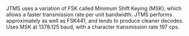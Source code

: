 JTMS uses a variation of FSK called Minimum Shift Keying (MSK), which allows a faster transmission rate per unit bandwidth. JTMS performs approximately as well as FSK441, and tends to produce cleaner decodes. Uses MSK at 1378.125 baud, with a character transmission rate 197 cps.
